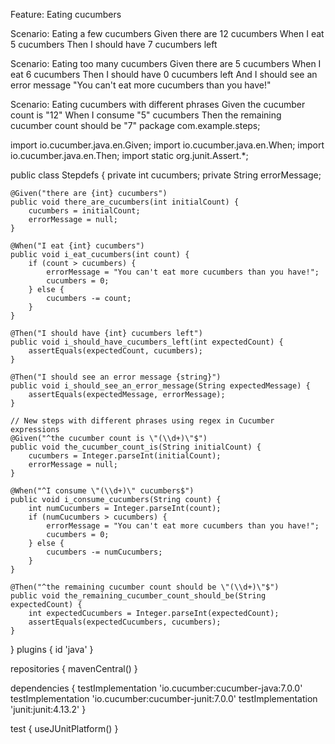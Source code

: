 Feature: Eating cucumbers

  Scenario: Eating a few cucumbers
    Given there are 12 cucumbers
    When I eat 5 cucumbers
    Then I should have 7 cucumbers left

  Scenario: Eating too many cucumbers
    Given there are 5 cucumbers
    When I eat 6 cucumbers
    Then I should have 0 cucumbers left
    And I should see an error message "You can't eat more cucumbers than you have!"

  Scenario: Eating cucumbers with different phrases
    Given the cucumber count is "12"
    When I consume "5" cucumbers
    Then the remaining cucumber count should be "7"
package com.example.steps;

import io.cucumber.java.en.Given;
import io.cucumber.java.en.When;
import io.cucumber.java.en.Then;
import static org.junit.Assert.*;

public class Stepdefs {
    private int cucumbers;
    private String errorMessage;

    @Given("there are {int} cucumbers")
    public void there_are_cucumbers(int initialCount) {
        cucumbers = initialCount;
        errorMessage = null;
    }

    @When("I eat {int} cucumbers")
    public void i_eat_cucumbers(int count) {
        if (count > cucumbers) {
            errorMessage = "You can't eat more cucumbers than you have!";
            cucumbers = 0;
        } else {
            cucumbers -= count;
        }
    }

    @Then("I should have {int} cucumbers left")
    public void i_should_have_cucumbers_left(int expectedCount) {
        assertEquals(expectedCount, cucumbers);
    }

    @Then("I should see an error message {string}")
    public void i_should_see_an_error_message(String expectedMessage) {
        assertEquals(expectedMessage, errorMessage);
    }

    // New steps with different phrases using regex in Cucumber expressions
    @Given("^the cucumber count is \"(\\d+)\"$")
    public void the_cucumber_count_is(String initialCount) {
        cucumbers = Integer.parseInt(initialCount);
        errorMessage = null;
    }

    @When("^I consume \"(\\d+)\" cucumbers$")
    public void i_consume_cucumbers(String count) {
        int numCucumbers = Integer.parseInt(count);
        if (numCucumbers > cucumbers) {
            errorMessage = "You can't eat more cucumbers than you have!";
            cucumbers = 0;
        } else {
            cucumbers -= numCucumbers;
        }
    }

    @Then("^the remaining cucumber count should be \"(\\d+)\"$")
    public void the_remaining_cucumber_count_should_be(String expectedCount) {
        int expectedCucumbers = Integer.parseInt(expectedCount);
        assertEquals(expectedCucumbers, cucumbers);
    }
}
plugins {
    id 'java'
}

repositories {
    mavenCentral()
}

dependencies {
    testImplementation 'io.cucumber:cucumber-java:7.0.0'
    testImplementation 'io.cucumber:cucumber-junit:7.0.0'
    testImplementation 'junit:junit:4.13.2'
}

test {
    useJUnitPlatform()
}
